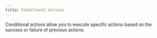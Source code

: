 ```yaml
---
title: Conditional Actions
---
```


Conditional actions allow you to execute specific actions based on the success or failure of previous actions.

```yaml title="delete-kubernetes-pod.yaml" file=../../../modules/mission-control/fixtures/playbooks/exec-filter.yaml
```

